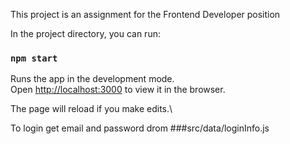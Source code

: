 This project is an assignment for the Frontend Developer position 

In the project directory, you can run:

### `npm start`

Runs the app in the development mode.\
Open [http://localhost:3000](http://localhost:3000) to view it in the browser.

The page will reload if you make edits.\

To login get email and password drom
###src/data/loginInfo.js
